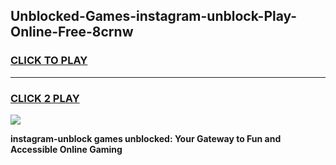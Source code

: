 
## Unblocked-Games-instagram-unblock-Play-Online-Free-8crnw
<h3>
<a href="https://premium76.site?title=instagram-unblock&ref=26A">CLICK TO PLAY</a></h3>
<hr>

<h3>
<a href="https://premium76.site?title=instagram-unblock&ref=26A">CLICK 2 PLAY</a>
  
</h3>

<a href="https://premium76.site?title=instagram-unblock&ref=26A"><img src="https://clearcache.store/games.png"></a>


**instagram-unblock games unblocked: Your Gateway to Fun and Accessible Online Gaming**
